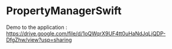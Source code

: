 # PropertyManagerSwift

Demo to the application : https://drive.google.com/file/d/1oQWqrX9UF4tt0uHaNdJqLjQDP-DfgZhw/view?usp=sharing
